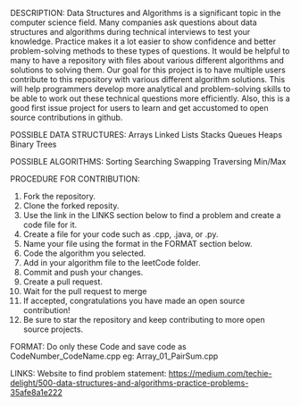 DESCRIPTION:
Data Structures and Algorithms is a significant topic in the computer science field.
Many companies ask questions about data structures and algorithms during technical interviews to test your knowledge.
Practice makes it a lot easier to show confidence and better problem-solving methods to these types of questions.
It would be helpful to many to have a repository with files about various different algorithms and solutions to solving them.
Our goal for this project is to have multiple users contribute to this repository with various different algorithm solutions.
This will help programmers develop more analytical and problem-solving skills to be able to work out these technical questions more efficiently.
Also, this is a good first issue project for users to learn and get accustomed to open source contributions in github.

POSSIBLE DATA STRUCTURES:
Arrays
Linked Lists
Stacks
Queues
Heaps
Binary Trees

POSSIBLE ALGORITHMS:
Sorting
Searching
Swapping
Traversing
Min/Max

PROCEDURE FOR CONTRIBUTION:
1. Fork the repository.
2. Clone the forked reposity.
3. Use the link in the LINKS section below to find a problem and create a code file for it.
4. Create a file for your code such as .cpp, .java, or .py.
5. Name your file using the format in the FORMAT section below.
6. Code the algorithm you selected.
7. Add in your algorithm file to the leetCode folder.
8. Commit and push your changes.
9. Create a pull request.
10. Wait for the pull request to merge
11. If accepted, congratulations you have made an open source contribution!
12. Be sure to star the repository and keep contributing to more open source projects.

FORMAT:
Do only these Code and save code as CodeNumber_CodeName.cpp  eg: Array_01_PairSum.cpp

LINKS:
Website to find problem statement:
https://medium.com/techie-delight/500-data-structures-and-algorithms-practice-problems-35afe8a1e222
